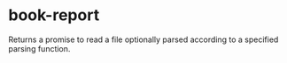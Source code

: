 # book-report
Returns a promise to read a file optionally parsed according to a specified parsing function.
